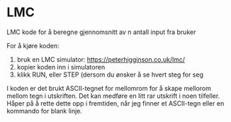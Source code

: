 # LMC
LMC kode for å beregne gjennomsnitt av n antall input fra bruker

For å kjøre koden:
  1. bruk en LMC simulator: https://peterhigginson.co.uk/lmc/
  2. kopier koden inn i simulatoren
  3. klikk RUN, eller STEP (dersom du ønsker å se hvert steg for seg


I koden er det brukt ASCII-tegnet for mellomrom for å skape mellorom mellom tegn i utskriften.
Det kan medføre en litt rar utskrift i noen tilfeller. Håper på å rette dette opp i fremtiden, når jeg finner et ASCII-tegn eller en kommando for blank linje.
